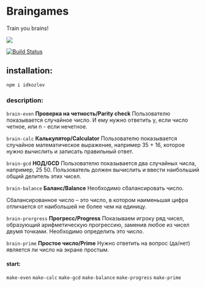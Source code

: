 # Braingames
Train you brains! 

<a href="https://codeclimate.com/github/IvanK0405/braingames/maintainability"><img src="https://api.codeclimate.com/v1/badges/a72a04e3a685135ffe74/maintainability" /></a>

[![Build Status](https://travis-ci.com/IvanK0405/braingames.svg?branch=master)](https://travis-ci.com/IvanK0405/braingames)


## installation:
``` npm i idkozlov ```


### description: 

`brain-even`
**Проверка на четность/Parity check**
Пользователю показывается случайное число. И ему нужно ответить y, если число четное, или n - если нечетное.

`brain-calc`
**Калькулятор/Сalculator**
Пользователю показывается случайное математическое выражение, например 35 + 16, которое нужно вычислить и записать правильный ответ.

`brain-gcd`
**НОД/GCD**
Пользователю показывается два случайных числа, например, 25 50. Пользователь должен вычислить и ввести наибольший общий делитель этих чисел.

`brain-balance`
**Баланс/Balance**
Необходимо сбалансировать число.

Сбалансированное число – это число, в котором наименьшая цифра отличается от наибольшей не более чем на единицу.

`brain-prorgress`
**Прогресс/Progress**
Показываем игроку ряд чисел, образующий арифметическую прогрессию, заменив любое из чисел двумя точками. Необходимо определить это число.

`brain-prime`
**Простое число/Prime**
Нужно ответить на вопрос (да/нет) является ли число на экране простым.

#### start:
`make-even`
`make-calc`
`make-gcd`
`make-balance`
`make-progress`
`make-prime`

